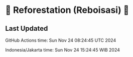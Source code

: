 
# 🌳 Reforestation (Reboisasi) 🌲

## Last Updated

GitHub Actions time: Sun Nov 24 08:24:45 UTC 2024

Indonesia/Jakarta time: Sun Nov 24 15:24:45 WIB 2024
